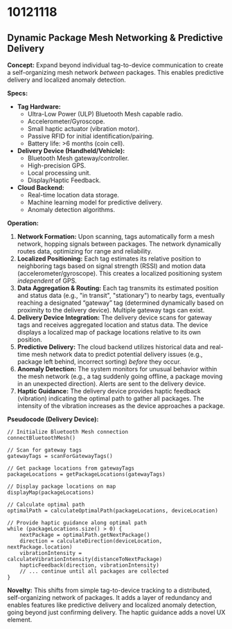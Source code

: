 # 10121118

## Dynamic Package Mesh Networking & Predictive Delivery

**Concept:** Expand beyond individual tag-to-device communication to create a self-organizing mesh network *between* packages. This enables predictive delivery and localized anomaly detection.

**Specs:**

*   **Tag Hardware:**
    *   Ultra-Low Power (ULP) Bluetooth Mesh capable radio.
    *   Accelerometer/Gyroscope.
    *   Small haptic actuator (vibration motor).
    *   Passive RFID for initial identification/pairing.
    *   Battery life: >6 months (coin cell).
*   **Delivery Device (Handheld/Vehicle):**
    *   Bluetooth Mesh gateway/controller.
    *   High-precision GPS.
    *   Local processing unit.
    *   Display/Haptic Feedback.
*   **Cloud Backend:**
    *   Real-time location data storage.
    *   Machine learning model for predictive delivery.
    *   Anomaly detection algorithms.

**Operation:**

1.  **Network Formation:** Upon scanning, tags automatically form a mesh network, hopping signals between packages. The network dynamically routes data, optimizing for range and reliability.
2.  **Localized Positioning:**  Each tag estimates its relative position to neighboring tags based on signal strength (RSSI) and motion data (accelerometer/gyroscope). This creates a localized positioning system *independent* of GPS.
3.  **Data Aggregation & Routing:** Each tag transmits its estimated position and status data (e.g., "in transit", "stationary") to nearby tags, eventually reaching a designated “gateway” tag (determined dynamically based on proximity to the delivery device).  Multiple gateway tags can exist.
4.  **Delivery Device Integration:**  The delivery device scans for gateway tags and receives aggregated location and status data. The device displays a localized map of package locations relative to its own position.
5.  **Predictive Delivery:** The cloud backend utilizes historical data and real-time mesh network data to predict potential delivery issues (e.g., package left behind, incorrect sorting) *before* they occur.
6.  **Anomaly Detection:**  The system monitors for unusual behavior within the mesh network (e.g., a tag suddenly going offline, a package moving in an unexpected direction).  Alerts are sent to the delivery device.
7.  **Haptic Guidance:** The delivery device provides haptic feedback (vibration) indicating the optimal path to gather all packages. The intensity of the vibration increases as the device approaches a package.

**Pseudocode (Delivery Device):**

```
// Initialize Bluetooth Mesh connection
connectBluetoothMesh()

// Scan for gateway tags
gatewayTags = scanForGatewayTags()

// Get package locations from gatewayTags
packageLocations = getPackageLocations(gatewayTags)

// Display package locations on map
displayMap(packageLocations)

// Calculate optimal path
optimalPath = calculateOptimalPath(packageLocations, deviceLocation)

// Provide haptic guidance along optimal path
while (packageLocations.size() > 0) {
    nextPackage = optimalPath.getNextPackage()
    direction = calculateDirection(deviceLocation, nextPackage.location)
    vibrationIntensity = calculateVibrationIntensity(distanceToNextPackage)
    hapticFeedback(direction, vibrationIntensity)
    // ... continue until all packages are collected
}
```

**Novelty:** This shifts from simple tag-to-device tracking to a distributed, self-organizing network of packages. It adds a layer of redundancy and enables features like predictive delivery and localized anomaly detection, going beyond just confirming delivery. The haptic guidance adds a novel UX element.